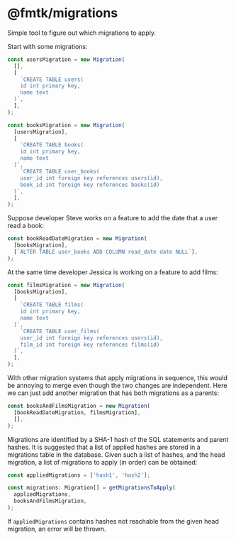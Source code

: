 # @fmtk/migrations

Simple tool to figure out which migrations to apply.

Start with some migrations:

```typescript
const usersMigration = new Migration(
  [],
  [
    `CREATE TABLE users(
    id int primary key, 
    name text
  )`,
  ],
);

const booksMigration = new Migration(
  [usersMigration],
  [
    `CREATE TABLE books(
    id int primary key,
    name text
  )`,
    `CREATE TABLE user_books(
    user_id int foreign key references users(id), 
    book_id int foreign key references books(id)
  )`,
  ],
);
```

Suppose developer Steve works on a feature to add the date that a user read a book:

```typescript
const bookReadDateMigration = new Migration(
  [booksMigration],
  [`ALTER TABLE user_books ADD COLUMN read_date date NULL`],
);
```

At the same time developer Jessica is working on a feature to add films:

```typescript
const filmsMigration = new Migration(
  [booksMigration],
  [
    `CREATE TABLE films(
    id int primary key,
    name text
  )`,
    `CREATE TABLE user_films(
    user_id int foreign key references users(id), 
    film_id int foreign key references films(id)
  )`,
  ],
);
```

With other migration systems that apply migrations in sequence, this would be annoying to merge even though the two changes are independent. Here we can just add another migration that has both migrations as a parents:

```typescript
const booksAndFilmsMigration = new Migration(
  [bookReadDateMigration, filmsMigration],
  [],
);
```

Migrations are identified by a SHA-1 hash of the SQL statements and parent hashes. It is suggested that a list of applied hashes are stored in a migrations table in the database. Given such a list of hashes, and the head migration, a list of migrations to apply (in order) can be obtained:

```typescript
const appliedMigrations = ['hash1', 'hash2'];

const migrations: Migration[] = getMigrationsToApply(
  appliedMigrations,
  booksAndFilmsMigration,
);
```

If `appliedMigrations` contains hashes not reachable from the given head migration, an error will be thrown.
